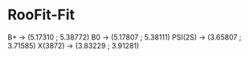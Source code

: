 # RooFit-Fit

B+        -> (5.17310 ; 5.38772)
B0         -> (5.17807 ; 5.38111)
PSI(2S)  -> (3.65807 ; 3.71585)
X(3872) -> (3.83229 ; 3.91281)
